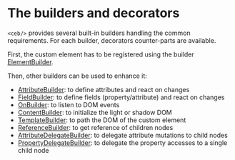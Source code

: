 # The builders and decorators

`<ceb/>` provides several built-in builders handling the common requirements.
For each builder, decorators counter-parts are available.

First, the custom element has to be registered using the builder [ElementBuilder](ElementBuilder.md).

Then, other builders can be used to enhance it:

- [AttributeBuilder](AttributeBuilder.md): to define attributes and react on changes
- [FieldBuilder](FieldBuilder.md): to define fields (property/attribute) and react on changes
- [OnBuilder](OnBuilder.md): to listen to DOM events
- [ContentBuilder](book/builders-and-decorators/ContentBuilder.md): to initialize the light or shadow DOM
- [TemplateBuilder](book/builders-and-decorators/TemplateBuilder.md): to path the DOM of the custom element
- [ReferenceBuilder](ReferenceBuilder.md): to get reference of children nodes
- [AttributeDelegateBuilder](AttributeDelegateBuilder.md): to delegate attribute mutations to child nodes
- [PropertyDelegateBuilder](PropertyDelegateBuilder.md): to delegate the property accesses to a single child node
